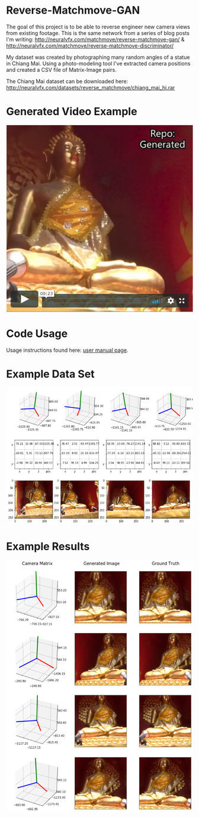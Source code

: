# Reverse-Matchmove-GAN

The goal of this project is to be able to reverse engineer new camera views from existing footage. This is the same network from a series of blog posts I'm writing: http://neuralvfx.com/matchmove/reverse-matchmove-gan/ & http://neuralvfx.com/matchmove/reverse-matchmove-discriminator/

My dataset was created by photographing many random angles of a statue in Chiang Mai. Using a photo-modeling tool I've extracted camera positions and created a CSV file of Matrix-Image pairs. 

The Chiang Mai dataset can be downloaded here: http://neuralvfx.com/datasets/reverse_matchmove/chiang_mai_hi.rar

# Generated Video Example
[![](examples/vimeo_video.jpg)](https://vimeo.com/312738989)

# Code Usage
Usage instructions found here: [user manual page](USAGE.md).

# Example Data Set
![](examples/chiang_mai_matrix_data_b.png)

# Example Results
![](examples/chiang_mai_example_a.png)
